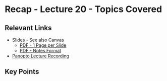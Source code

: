 # Recap - Lecture 20 - Topics Covered


## Relevant Links

* Slides - See also Canvas
   * [PDF - 1 Page per Slide](https://canvas.nd.edu/files/4123906/download?download_frd=1)
   * [PDF - Notes Format](https://canvas.nd.edu/files/4123905/download?download_frd=1)
* [Panopto Lecture Recording](https://notredame.hosted.panopto.com/Panopto/Pages/Viewer.aspx?id=025d39ca-664c-4f94-9344-b2060113463f)

## Key Points

